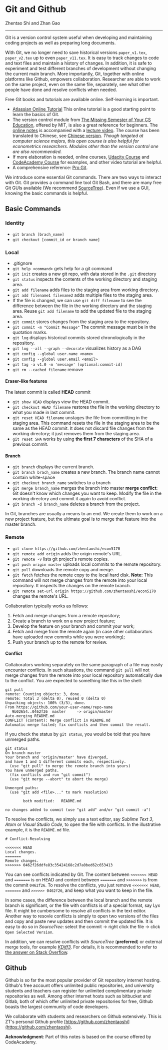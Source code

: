 
# Git and Github


Zhentao Shi and Zhan Gao

---

Git is a version control system useful when developing and maintaining coding projects as well as preparing long documents. 

With Git, we no longer need to save historical versions `paper_v1.tex`, `paper_v2.tex` up to even `paper_v11.tex`. It is easy to track changes to code and text files and maintain a history  of changes. In addition, it is safe to experiment and test
different branches of development without changing the current main branch. More importantly, Git, together with online platforms like Github, empowers collaboration. Researcher are able to work on the same project, even on the same file, separately, see what other people have done and resolve conflicts when needed. 

Free Git books and tutorials are available online. Self-learning is important. 

* [Atlassian Online Tutorial](https://www.atlassian.com/git/tutorials) This online tutorial is a good starting point to learn the basics of Git.
* The version control module from [The Missing Semester of Your CS Education](https://missing.csail.mit.edu/), offered by MIT, is also a great reference for beginners. The [online notes](https://missing.csail.mit.edu/2020/version-control/) is accompanied with a [lecture video](https://www.youtube.com/watch?v=2sjqTHE0zok&t=1s&ab_channel=MissingSemester). The course has been translated to Chinese, see [Chinese version](https://missing-semester-cn.github.io/).
  *Though targeted at computer science majors, this open course is also helpful for econometrics researchers. Modules other than the version control one are also recommended.*
* If more elaboration is needed, online courses, [Udacity Course](https://www.udacity.com/course/how-to-use-git-and-github--ud775) and [CodeAcademy Course](https://www.codecademy.com/learn/learn-git) for examples, and other video tutorial are helpful. 
* A comprehensive reference: [Pro Git](http://git-scm.com/book/en/v2).

We introduce some essential Git commands. There are two ways to interact with Git. Git provides a command line tool Git Bash, and there are many free Git GUIs available (We recommend [SourceTree](https://www.sourcetreeapp.com/)). Even if we use a GUI, knowing the basic commands is helpful.


## Basic Commands

### Identity
* `git branch [brach_name]`
* `git checkout [commit_id or branch name]`

### Local

* .gitignore
* `git help <command>` gets help for a git command
* `git init`  creates a new git repo, with data stored in the `.git` directory
* `git status` inspects the contents of the working directory and staging area.
* `git add filename` adds files to the staging area from working directory.
* `git add filename1 filename2` adds multiple files to the staging area.
* If the file is changed, we can use `git diff filename` to see the difference between the file in the working directory and the staging area. Reuse `git add filename` to add the updated file to the staging area.
* `git commit` stores changes from the staging area to the repository.
* `git commit -m "Commit Message"` The commit message must be in the quotation marks.
* `git log` displays historical commits stored chronologically in the repository.
* `git log --all --graph --decorate` visualizes history as a DAG
* `git config --global user.name <name>`
* `git config --global user.email <email>`
* `git tag -a v1.0 -m 'message' [optional:commit-id]`
* `git rm --cached filename` remove

#### Eraser-like features

The latest commit is called **HEAD** commit
* `git show HEAD`  displays view the HEAD commit.
* `git checkout HEAD filename` restores the file in the working directory to what you made in last commit.
* `git reset HEAD filename` unstages the file from committing in the staging area. This command resets the file in the staging area to be the same as the HEAD commit. It does not discard file changes from the working directory; it just removes them from the staging area.
* `git reset SHA` works by using **the first 7 characters** of the SHA of a previous commit.

#### Branch
* `git branch` displays the current branch.
* `git branch brach_name` creates a new branch. The branch name cannot contain white-space
* `git checkout branch_name` switches to a branch
* `git merge branch_name` merges the branch into master
**merge conflict**: Git doesn't know which changes you want to keep. Modify the file in the working directory and commit it again to avoid conflict.
* `git branch -d branch_name` deletes a branch from the project.

In Git, branches are usually a means to an end. We create them to work on a new project feature, but the ultimate goal is to merge that feature into the master branch.

### Remote

* `git clone https://github.com/zhentaoshi/econ5170`
* `git remote add origin` adds the origin remote's URL.
* `git remote -v` lists git project's remote copies.
* `git push origin master` uploads local commits to the remote repository.
* `git pull` downloads the remote copy and merge.
* `git fetch` fetches the remote copy to the local hard disk. **Note:** This command will not merge changes from the remote into your local repository. It inspects the changes on the remote branch.
* `git remote set-url origin https://github.com/zhentaoshi/econ5170` changes the remote's URL.

Collaboration typically works as follows:
1. Fetch and merge changes from a remote repository;
2. Create a branch to work on a new project feature;
3. Develop the feature on your branch and commit your work;
4. Fetch and merge from the remote again (in case other collaborators have uploaded new commits while you were working);
5. Push your branch up to the remote for review.

#### Conflict

Collaborators working separately on the same paragraph of a file may easily encounter conflicts. In such situations, the command `git pull` will not merge changes from the remote into your local repository automatically due to the conflict. You are expected to something like this in the shell:
```
git pull
remote: Counting objects: 3, done.
remote: Total 3 (delta 0), reused 0 (delta 0)
Unpacking objects: 100% (3/3), done.
From https://github.com/your-user-name/repo-name
   9b02654..0462f26  master     -> origin/master
Auto-merging README.md
CONFLICT (content): Merge conflict in README.md
Automatic merge failed; fix conflicts and then commit the result.
```

If you check the status by `git status`, you would be told that you have unmerged paths.
```
git status
On branch master
Your branch and 'origin/master' have diverged,
and have 1 and 1 different commits each, respectively.
  (use "git pull" to merge the remote branch into yours)
You have unmerged paths.
  (fix conflicts and run "git commit")
  (use "git merge --abort" to abort the merge)

Unmerged paths:
  (use "git add <file>..." to mark resolution)

        both modified:   README.md

no changes added to commit (use "git add" and/or "git commit -a")
```

To resolve the conflicts, we simply use a text editor, say *Sublime Text 3*, *Atom* or *Visual Studio Code*, to open the file with conflicts. In the illustrative example, it is the `README.md` file.

```
# Conflict-Resolving

<<<<<<< HEAD
Local changes.
=======
Remote changes.
>>>>>>> 0462f26ddfe83c35424168c2d7a0bed62c653413
```

You can see conflicts indicated by Git. The content between `<<<<<<< HEAD` and `=======` is on HEAD and content between `=======` and `>>>>>>>` is from the commit `0462f26`. To resolve the conflicts, you just remove `<<<<<<< HEAD`, `=======` and `>>>>>> 0462f26`, and keep what you want to keep in the file.

In some cases, the difference between the local branch and the remote branch is significant, or the file with conflicts is of a special format, say Lyx file. It might be cumbersome to resolve all conflicts in the text editor. Another way to resovle conflicts is simply to open two versions of the files and copy and paste new updates and then commit the updated file. It is easy to do so in *SourceTree*: select the commit -> right click the file -> click `Open Selected Version`.

In addition, we can resolve conflicts with *SourceTree* (**preferred**) or external merge tools, for example [*KDiff3*](http://kdiff3.sourceforge.net/). For details, it is recommended to refer to [the answer on Stack Overflow](https://stackoverflow.com/questions/16800280/how-to-interactively-visually-resolve-conflicts-in-sourcetree-git).

## Github

Github is so far the most popular provider of Git repository internet hosting. Github's free account offers unlimited public repositories, and university students and teachers can register for unlimited complimentary private repositories as well. Among other internet hosts such as bitbucket and Gitlab, both of which offer unlimited private repositories for free, Github boasts the largest community of code developers.

We collaborate with students and researchers on Github extensively. This is ZT's personal Github profile [https://github.com/zhentaoshi](https://github.com/zhentaoshi).






**Acknowledgment**: Part of this notes is based on the course offered by CodeAcademy.

